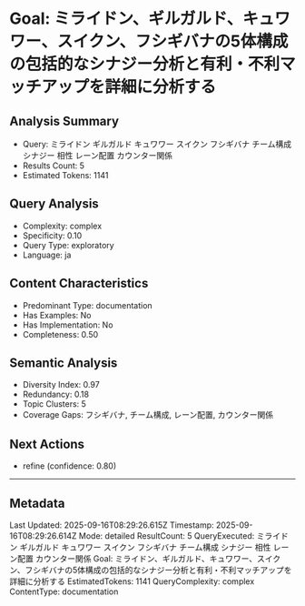 # Goal: ミライドン、ギルガルド、キュワワー、スイクン、フシギバナの5体構成の包括的なシナジー分析と有利・不利マッチアップを詳細に分析する

## Analysis Summary
- Query: ミライドン ギルガルド キュワワー スイクン フシギバナ チーム構成 シナジー 相性 レーン配置 カウンター関係
- Results Count: 5
- Estimated Tokens: 1141

## Query Analysis
- Complexity: complex
- Specificity: 0.10
- Query Type: exploratory
- Language: ja

## Content Characteristics
- Predominant Type: documentation
- Has Examples: No
- Has Implementation: No
- Completeness: 0.50


## Semantic Analysis
- Diversity Index: 0.97
- Redundancy: 0.18
- Topic Clusters: 5
- Coverage Gaps: フシギバナ, チーム構成, レーン配置, カウンター関係

## Next Actions
- refine (confidence: 0.80)

---

## Metadata

Last Updated: 2025-09-16T08:29:26.615Z
Timestamp: 2025-09-16T08:29:26.614Z
Mode: detailed
ResultCount: 5
QueryExecuted: ミライドン ギルガルド キュワワー スイクン フシギバナ チーム構成 シナジー 相性 レーン配置 カウンター関係
Goal: ミライドン、ギルガルド、キュワワー、スイクン、フシギバナの5体構成の包括的なシナジー分析と有利・不利マッチアップを詳細に分析する
EstimatedTokens: 1141
QueryComplexity: complex
ContentType: documentation
